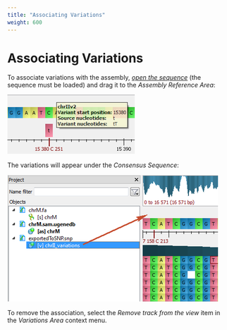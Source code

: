 ```yaml
---
title: "Associating Variations"
weight: 600
---
```



# Associating Variations

To associate variations with the assembly, [_open the sequence_](opening-document.md) (the sequence must be loaded) and drag it to the _Assembly Reference Area_:


![](/images/65929834/65929835.png)

The variations will appear under the _Consensus Sequence_:


![](/images/65929834/65929836.png)

To remove the association, select the _Remove track from the view_ item in the _Variations Area_ context menu.